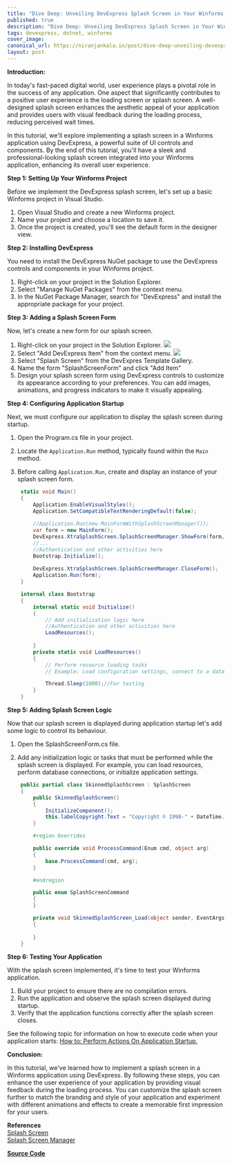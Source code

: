 ```yaml
---
title: "Dive Deep: Unveiling DevExpress Splash Screen in Your Winforms App"
published: true
description: "Dive Deep: Unveiling DevExpress Splash Screen in Your Winforms App"
tags: devexpress, dotnet, winforms
cover_image: 
canonical_url: https://niranjankala.in/post/dive-deep-unveiling-devexpress-splash-screen-in-your-winforms-app
layout: post
---
```


**Introduction:**

In today's fast-paced digital world, user experience plays a pivotal role in the success of any application. One aspect that significantly contributes to a positive user experience is the loading screen or splash screen. A well-designed splash screen enhances the aesthetic appeal of your application and provides users with visual feedback during the loading process, reducing perceived wait times.

In this tutorial, we'll explore implementing a splash screen in a Winforms application using DevExpress, a powerful suite of UI controls and components. By the end of this tutorial, you'll have a sleek and professional-looking splash screen integrated into your Winforms application, enhancing its overall user experience.

**Step 1: Setting Up Your Winforms Project**

Before we implement the DevExpress splash screen, let's set up a basic Winforms project in Visual Studio.

1. Open Visual Studio and create a new Winforms project.
2. Name your project and choose a location to save it.
3. Once the project is created, you'll see the default form in the designer view.

**Step 2: Installing DevExpress**

You need to install the DevExpress NuGet package to use the DevExpress controls and components in your Winforms project.

1. Right-click on your project in the Solution Explorer.
2. Select "Manage NuGet Packages" from the context menu.
3. In the NuGet Package Manager, search for "DevExpress" and install the appropriate package for your project.

**Step 3: Adding a Splash Screen Form**

Now, let's create a new form for our splash screen.

1. Right-click on your project in the Solution Explorer.
![](https://blogger.googleusercontent.com/img/b/R29vZ2xl/AVvXsEhYLg0FZkr9RrpH5bSArUSCXoln1AhbzmOuXe0XAzHj-XJeLW58ObNY803JoPn0kGn5vQnuF6OofCv31la7S9jxxtkLI_2VJLk69X2LKaclVSe5fcymyP14kTXfKHYMH1b_KiKjJtZsMohbctiYT_HhBAfzWDj3vlMJVgtHQk9YHhwWPrk8Lcp76QAd0Ftr/s16000/1_DevEx_SplashScreen.png)
2. Select "Add DevExpress Item" from the context menu.
![](https://blogger.googleusercontent.com/img/b/R29vZ2xl/AVvXsEhcXng4uc0NpOyhVodGUBThDR6wHffQ9FPpfcKI0OuALEA_lNZtjVFZpNTRju2bxuorcYPC_SsYsOkx-IP1PhT81JjjKgb2kavB0Byk3T84-opzjhVJx_WSnQRMN6OVj5K4PsPFzqRauJDoTSjZBrAlKdl4rpLCzFGTQ9bg9GeyWiUS_NxLHl605Ysa2Nnb/s16000/2_DevEx_Add_SplashScreen.png)
3. Select "Splash Screen" from the DevExpres Template Gallery.
4. Name the form "SplashScreenForm" and click "Add Item"
5. Design your splash screen form using DevExpress controls to customize its appearance according to your preferences. You can add images, animations, and progress indicators to make it visually appealing.

**Step 4: Configuring Application Startup**

Next, we must configure our application to display the splash screen during startup.

1. Open the Program.cs file in your project.
2. Locate the `Application.Run` method, typically found within the `Main` method.
3. Before calling `Application.Run`, create and display an instance of your splash screen form.
   
   ```csharp
    static void Main()
    {
        Application.EnableVisualStyles();
        Application.SetCompatibleTextRenderingDefault(false);
    
        //Application.Run(new MainFormWithSplashScreenManager());
        var form = new MainForm();
        DevExpress.XtraSplashScreen.SplashScreenManager.ShowForm(form, typeof(SkinnedSplashScreen));
        //...
        //Authentication and other activities here
        Bootstrap.Initialize();                        
    
        DevExpress.XtraSplashScreen.SplashScreenManager.CloseForm();                      
        Application.Run(form);
    }

    internal class Bootstrap
    {
        internal static void Initialize()
        {
            // Add initialization logic here
            //Authentication and other activities here
            LoadResources();            
            
        }
        private static void LoadResources()
        {
            // Perform resource loading tasks
            // Example: Load configuration settings, connect to a database, etc.

            Thread.Sleep(1000);//For testing
        }
    }
   ```

**Step 5: Adding Splash Screen Logic**

Now that our splash screen is displayed during application startup let's add some logic to control its behaviour.

1. Open the SplashScreenForm.cs file.
2. Add any initialization logic or tasks that must be performed while the splash screen is displayed. For example, you can load resources, perform database connections, or initialize application settings.

   ```csharp
    public partial class SkinnedSplashScreen : SplashScreen
    {
        public SkinnedSplashScreen()
        {
            InitializeComponent();
            this.labelCopyright.Text = "Copyright © 1998-" + DateTime.Now.Year.ToString();
        }

        #region Overrides

        public override void ProcessCommand(Enum cmd, object arg)
        {
            base.ProcessCommand(cmd, arg);
        }

        #endregion

        public enum SplashScreenCommand
        {
        }

        private void SkinnedSplashScreen_Load(object sender, EventArgs e)
        {
            
        }
    }
   ```

**Step 6: Testing Your Application**

With the splash screen implemented, it's time to test your Winforms application.

1. Build your project to ensure there are no compilation errors.
2. Run the application and observe the splash screen displayed during startup.
3. Verify that the application functions correctly after the splash screen closes.

See the following topic for information on how to execute code when your application starts: [How to: Perform Actions On Application Startup.](https://docs.devexpress.com/WindowsForms/119891/build-an-application/how-to-perform-actions-on-application-startup)

**Conclusion:**

In this tutorial, we've learned how to implement a splash screen in a Winforms application using DevExpress. By following these steps, you can enhance the user experience of your application by providing visual feedback during the loading process. You can customize the splash screen further to match the branding and style of your application and experiment with different animations and effects to create a memorable first impression for your users.

**References**   
[Splash Screen](https://docs.devexpress.com/WindowsForms/10823/controls-and-libraries/forms-and-user-controls/splash-screen-manager/splash-screen)    
[Splash Screen Manager](https://docs.devexpress.com/WindowsForms/10826/controls-and-libraries/forms-and-user-controls/splash-screen-manager)


[**Source Code**](https://github.com/niranjankala/DevExpress/tree/dev/src/WinForms/CS/SplashScreenTutorials)
